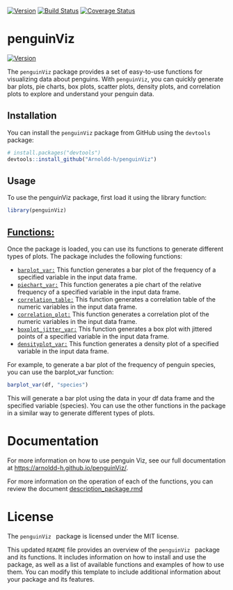 [![Version](https://img.shields.io/badge/version-1.0.0-blue)](https://github.com/Arnoldd-h/penguinViz)
[![Build Status](https://travis-ci.com/Arnoldd-h/penguinViz.svg?branch=master)](https://travis-ci.com/Arnoldd-h/penguinViz)
[![Coverage Status](https://coveralls.io/repos/github/Arnoldd-h/penguinViz/badge.svg?branch=master)](https://coveralls.io/github/Arnoldd-h/penguinViz?branch=master)


# penguinViz
[![Version](https://img.shields.io/badge/version-1.0.0-blue)](https://github.com/Arnoldd-h/penguinViz)

The `penguinViz` package provides a set of easy-to-use functions for visualizing data about penguins. With `penguinViz`, you can quickly generate bar plots, pie charts, box plots, scatter plots, density plots, and correlation plots to explore and understand your penguin data.

## Installation

You can install the `penguinViz` package from GitHub using the `devtools` package:

```r
# install.packages("devtools")
devtools::install_github("Arnoldd-h/penguinViz")
```
## Usage
To use the penguinViz package, first load it using the library function:
```r
library(penguinViz)
```
## [Functions:](https://github.com/Arnoldd-h/penguinViz/tree/main/R)
Once the package is loaded, you can use its functions to generate different types of plots. The package includes the following functions:

* [```barplot_var:```](https://github.com/Arnoldd-h/penguinViz/blob/main/R/barplot_var.R) This function generates a bar plot of the frequency of a specified variable in the input data frame.
* [```piechart_var:```](https://github.com/Arnoldd-h/penguinViz/blob/main/R/piechart_var.R) This function generates a pie chart of the relative frequency of a specified variable in the input data frame.
* [```correlation_table:```](https://github.com/Arnoldd-h/penguinViz/blob/main/R/correlation_table.R) This function generates a correlation table of the numeric variables in the input data frame.
* [```correlation_plot:```](https://github.com/Arnoldd-h/penguinViz/blob/main/R/correlation_plot.R) This function generates a correlation plot of the numeric variables in the input data frame.
* [```boxplot_jitter_var:```](https://github.com/Arnoldd-h/penguinViz/blob/main/R/boxplot_jitter_var.R) This function generates a box plot with jittered points of a specified variable in the input data frame.
* [```densityplot_var:```](https://github.com/Arnoldd-h/penguinViz/blob/main/R/densityplot_var.R) This function generates a density plot of a specified variable in the input data frame.


For example, to generate a bar plot of the frequency of penguin species, you can use the barplot_var function:


 ```r
 barplot_var(df, "species")
 ```
This will generate a bar plot using the data in your df data frame and the specified variable (species). You can use the other functions in the package in a similar way to generate different types of plots.

# Documentation
For more information on how to use penguin Viz, see our full documentation at https://arnoldd-h.github.io/penguinViz/.

For more information on the operation of each of the functions, you can review the document [description_package.rmd](https://github.com/Arnoldd-h/penguinViz/blob/main/description_package.Rmd)



# License
The  ```penguinViz ``` package is licensed under the MIT license.


This updated `README` file provides an overview of the  ```penguinViz ``` package and its functions. It includes information on how to install and use the package, as well as a list of available functions and examples of how to use them. You can modify this template to include additional information about your package and its features.
